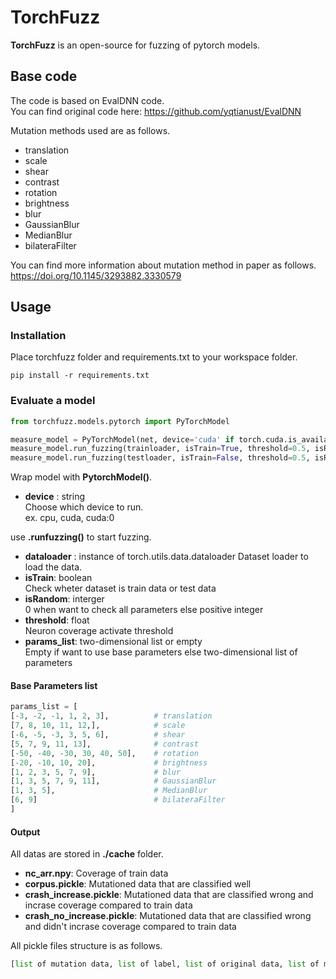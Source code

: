 # TorchFuzz

**TorchFuzz** is an open-source for fuzzing of pytorch models.

## Base code

The code is based on EvalDNN code.  
You can find original code here: https://github.com/yqtianust/EvalDNN  
  
Mutation methods used are as follows. 
- translation
- scale
- shear
- contrast
- rotation
- brightness
- blur
- GaussianBlur
- MedianBlur
- bilateraFilter
  
You can find more information about mutation method in paper as follows.  
https://doi.org/10.1145/3293882.3330579

## Usage

### Installation

Place torchfuzz folder and requirements.txt to your workspace folder.

```
pip install -r requirements.txt
```

### Evaluate a model

```python
from torchfuzz.models.pytorch import PyTorchModel

measure_model = PyTorchModel(net, device='cuda' if torch.cuda.is_available() else 'cpu')
measure_model.run_fuzzing(trainloader, isTrain=True, threshold=0.5, isRandom=0)
measure_model.run_fuzzing(testloader, isTrain=False, threshold=0.5, isRandom=0)
```

Wrap model with **PytorchModel()**.  
- **device** : string  
    Choose which device to run.  
    ex. cpu, cuda, cuda:0 
  
use **.runfuzzing()** to start fuzzing.

- **dataloader** : instance of torch.utils.data.dataloader
    Dataset loader to load the data.  
- **isTrain**: boolean  
    Check wheter dataset is train data or test data  
- **isRandom**: interger  
    0 when want to check all parameters else positive integer  
- **threshold**: float  
    Neuron coverage activate threshold  
- **params_list**: two-dimensional list or empty  
    Empty if want to use base parameters else two-dimensional list of parameters
#### Base Parameters list
```python
params_list = [
[-3, -2, -1, 1, 2, 3],          # translation
[7, 8, 10, 11, 12,],            # scale
[-6, -5, -3, 3, 5, 6],          # shear
[5, 7, 9, 11, 13],              # contrast
[-50, -40, -30, 30, 40, 50],    # rotation
[-20, -10, 10, 20],             # brightness
[1, 2, 3, 5, 7, 9],             # blur
[1, 3, 5, 7, 9, 11],            # GaussianBlur
[1, 3, 5],                      # MedianBlur
[6, 9]                          # bilateraFilter
]
```
#### Output
All datas are stored in **./cache** folder.

- **nc_arr.npy**: Coverage of train data  
- **corpus.pickle**: Mutationed data that are classified well  
- **crash_increase.pickle**: Mutationed data that are classified wrong and incrase coverage compared to train data  
- **crash_no_increase.pickle**: Mutationed data that are classified wrong and didn't incrase coverage compared to train data

All pickle files structure is as follows.
```python
[list of mutation data, list of label, list of original data, list of mutation parameter]
```
